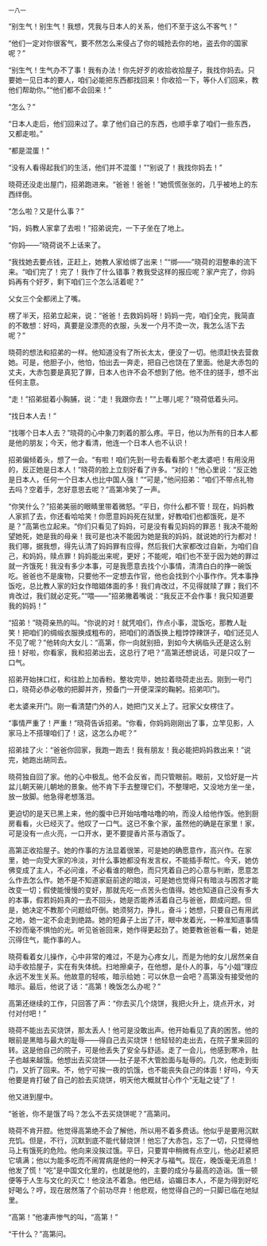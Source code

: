     一八一 

   “别生气！别生气！我想，凭我与日本人的关系，他们不至于这么不客气！”

   “他们一定对你很客气，要不然怎么来侵占了你的城抢去你的地，盗去你的国家呢？”

   “别生气！生气办不了事！我有办法！你先好歹的收拾收拾屋子，我找你妈去。只要她一见日本的要人，咱们必能把东西都找回来！你收拾一下，等仆人们回来，教他们帮助你。”“他们都不会回来！”

   “怎么？”

   “日本人走后，他们回来过了。拿了他们自己的东西，也顺手拿了咱们一些东西，又都走啦。”

   “都是混蛋！”

   “没有人看得起我们的生活，他们并不混蛋！”“别说了！我找你妈去！”

   晓荷还没走出屋门，招弟跑进来。“爸爸！爸爸！”她慌慌张张的，几乎被地上的东西绊倒。

   “怎么啦？又是什么事？”

   “妈，妈教人家拿了去啦！”招弟说完，一下子坐在了地上。

   “你妈——”晓荷说不上话来了。

   “我找她去要点钱，正赶上，她教人家给绑了出来！”“绑——”晓荷的泪整串的流下来。“咱们完了！完了！我作了什么错事？教我受这样的报应呢？家产完了，你妈妈再有个好歹，剩下咱们三个怎么活着呢？”

   父女三个全都闭上了嘴。

   楞了半天，招弟立起来，说：“爸爸！去救妈妈呀！妈妈一完，咱们全完，我简直的不敢想：好吗，真要是没漂亮的衣服，头发一个月不烫一次，我怎么活下去呢？”

   晓荷的想法和招弟的一样。他知道没有了所长太太，便没了一切。他须赶快去营救她。可是，他胆子小，他怕，怕出去一奔走，把自己也饶在了里面。他是大赤包的丈夫，大赤包要是真犯了罪，日本人也许不会不想到了他。他不住的搓手，想不出任何主意。

   “走！”招弟挺着小胸脯，说：“走！我跟你去！”“上哪儿呢？”晓荷低着头问。

   “找日本人去！”

   “找哪个日本人去？”晓荷的心中象刀刺着的那么疼。平日，他以为所有的日本人都是他的朋友；今天，他才看清，他连一个日本人也不认识！

   招弟偏倾着头，想了一会。“有啦！咱们先到一号去看看那个老太婆吧！有用没用的，反正她是日本人！”晓荷的脸上立刻好看了许多。“对的！”他心里说：“反正她是日本人，任何一个日本人也比中国人强！”“可是，”他问招弟：“咱们不带点礼物去吗？空着手，怎好意思去呢？”高第冷笑了一声。

   “你笑什么？”招弟美丽的眼睛里带着微怒。“平日，你什么都不管！现在，妈妈教人家抓了去，你还看哈哈笑！你愿意妈妈死在狱里，好教咱们也都饿死，是不是？”高第也立起来。“你们只看见了妈妈，可是没有看见妈妈的罪恶！我决不能盼望她死，她是我的母亲！我可是也决不能因为她是我的妈妈，就说她的行为都对！我们哪，据我想，得先认清了妈妈罪有应得，然后我们大家都改过自新，为咱们自己，和妈妈，赎点罪！妈妈能出来呢，更好；不能呢，咱们也不至于因为她的罪过就一齐饿死！我没有多少本事，可是我愿意去找个小事情，清清白白的挣一碗饭吃。爸爸也不是废物，只要他不一定想去作官，他也会找到个小事作作。凭本事挣饭吃，总比教人家的妇女作暗娼体面的多！我们肯改过，不见得就赎了罪；我们不肯改过，我们就必定死。”“喂——”招弟撇着嘴说：“我反正不会作事！我只知道要我的妈妈！”

   “招弟！”晓荷亲热的叫。“你说的对！就凭咱们，作点小事，混饭吃，那教人耻笑！把咱们的绸缎衣服换成粗布的，把咱们的酒饭换上粗饽饽辣饼子，咱们还见人不见了呢？”他转向大女儿：“高第，你一向就别扭，到如今大祸临头还是这么别扭！好啦，你看家，我和招弟出去，这总行了吧？”高第还想说话，可是只叹了一口气。

   招弟开始抹口红，和往脸上加香粉。整妆完毕，她拉着晓荷走出去。刚到一号门口，晓荷必恭必敬的把脚并齐，预备门一开便深深的鞠躬。招弟叩门。

   老太婆来开门。刚一看清楚门外的人，她把门又关上了。冠家父女楞住了。

   “事情严重了！严重！”晓荷告诉招弟。“你看，你妈妈刚刚出了事，立竿见影，人家马上不搭理咱们了！这，这怎么办呢？”

   招弟挂了火：“爸爸你回家，我跑一跑去！我有朋友！我必能把妈妈救出来！”说完，她跑出胡同去。

   晓荷独自回了家。他的心中极乱。他不会反省，而只管眼前。眼前，又恰好是一片盆儿朝天碗儿朝地的景象。他不肯下手去整理它们，不整理吧，又没地方坐一坐，放一放脚。他急得老想落泪。

   更迫切的是天已黑上来，他的腹中已开始咕噜咕噜的响，而没人给他作饭。他到厨房看看，火已经灭了。他叹了一口气。这已不象个家，虽然他的确是在家里！家，可是没有一点火亮，一口开水，更不要提香片茶与酒饭了。

   高第正收拾屋子。她的作事的方法显着很笨，可是她的确愿意作，高兴作。在家里，她一向受大家的冷淡，对什么事她都没有发言权，不能插手帮忙。今天，她仿佛变成了主人，不必问谁，不必看谁的眼色，而只凭着自己的心意与判断，愿意怎么作去怎么作。她不是不知道家庭前途的暗淡，可是她也觉得只有暗淡与困苦才能改变一切；假使能慢慢的变好，那就先吃一点苦头也值得。她也知道自己没有多大的本事，假若妈妈真的一去不回头，她是否能养活着自己与爸爸，颇成问题。但是，她决定不教那个问题给吓倒。她须努力，挣扎，奋斗；她想，只要自己有用武之地，她一定不会走到绝路。她的短鼻子上出了汗，眼中发着光，一种准知道事情不妙而毫不惧怕的光。听见爸爸回来，她作得更起劲了。她要教爸爸看一看，她是沉得住气，能作事的人。

   晓荷看着女儿操作，心中非常的难过，不是为心疼女儿，而是为他的女儿居然亲自动手收拾屋子，实在有失体统。扫地擦桌子，在他想，是仆人的事，与“小姐”理应永远不发生关系。他故意的轻咳，暗示给她：可以休息一会吧？高第没有接受他的暗示。最后，他说了话：“高第！晚饭怎么办呢？”

   高第还继续的工作，只回答了声：“你去买几个烧饼，我把火升上，烧点开水，对付对付吧！”

   晓荷不能出去买烧饼，那太丢人！他可是没敢出声。他开始看见了真的困苦。他的眼前是黑暗与最大的耻辱——得自己去买烧饼！他轻轻的走出去，在院子里来回的转。这是他自己的院子，可是他丢失了安全与舒适。走了一会儿，他感到寒冷，肚子也越来越饿。他想出去买烧饼——肚子是不大管脸面与耻辱的。几次，他走到街门，又折了回来。不，他宁可挨一夜的饥饿，也不能丧失自己的体面！好吗，今天他要是肯打破了自己的脸去买烧饼，明天他大概就甘心作个“无耻之徒”了！

   他又进到屋中。

   “爸爸，你不是饿了吗？怎么不去买烧饼呢？”高第问。

   晓荷不肯开腔。他觉得高第绝不会了解他，所以用不着多费话。他似乎是要用沉默充饥。但是，不行，沉默到底不能代替烧饼！他忘了大赤包，忘了一切，只觉得他马上有饿死的危险。他向来没挨过饿。平日，只要胃中稍微有点空儿，他必赶紧把它填满；他以为能多吃而不闹胃病是他的一种天才与福气。现在，晚饭毫无消息！他发了慌！“吃”是中国文化里的，也就是他的，主要的成分与最高的造诣。饿一顿便等于人生与文化的灭亡！他没法不着急。他巴结，谄媚日本人，不是为得到好吃好喝么？哼，现在居然落了个前功尽弃！他悲观，他觉得自己的一只脚已临在地狱里。

   “高第！”他凄声惨气的叫，“高第！”

   “干什么？”高第问。

